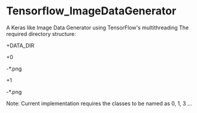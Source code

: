 # Tensorflow_ImageDataGenerator
A Keras like Image Data Generator using TensorFlow's multithreading
The required directory structure:


+DATA_DIR

 +0

   -*.png 
   
 +1
 
   -*.png
   
Note: Current implementation requires the classes to be named as 0, 1, 3 ...
